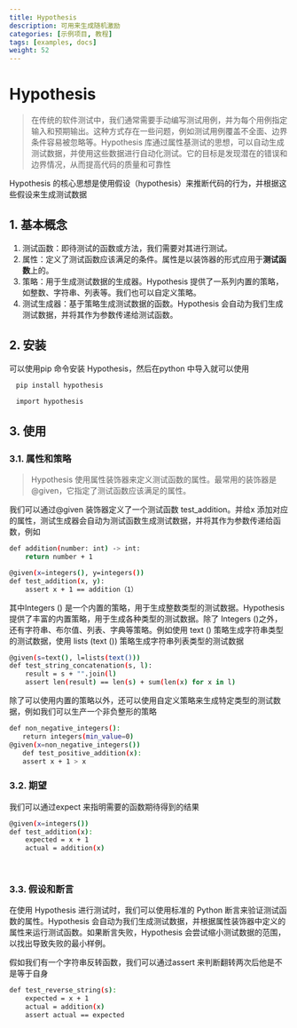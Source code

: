 ```yaml
---
title: Hypothesis
description: 可用来生成随机激励
categories: [示例项目, 教程]
tags: [examples, docs]
weight: 52
---
```



#  Hypothesis
> 在传统的软件测试中，我们通常需要手动编写测试用例，并为每个用例指定输入和预期输出。这种方式存在一些问题，例如测试用例覆盖不全面、边界条件容易被忽略等。Hypothesis 库通过属性基测试的思想，可以自动生成测试数据，并使用这些数据进行自动化测试。它的目标是发现潜在的错误和边界情况，从而提高代码的质量和可靠性

Hypothesis 的核心思想是使用假设（hypothesis）来推断代码的行为，并根据这些假设来生成测试数据

## 1. 基本概念
1. 测试函数：即待测试的函数或方法，我们需要对其进行测试。
2. 属性：定义了测试函数应该满足的条件。属性是以装饰器的形式应用于**测试函数**上的。
3. 策略：用于生成测试数据的生成器。Hypothesis 提供了一系列内置的策略，如整数、字符串、列表等。我们也可以自定义策略。
4. 测试生成器：基于策略生成测试数据的函数。Hypothesis 会自动为我们生成测试数据，并将其作为参数传递给测试函数。

## 2. 安装
可以使用pip 命令安装 Hypothesis，然后在python 中导入就可以使用
```bash hl: title:
　pip install hypothesis

　import hypothesis
```


## 3. 使用

### 3.1. 属性和策略   
>Hypothesis 使用属性装饰器来定义测试函数的属性。最常用的装饰器是 @given，它指定了测试函数应该满足的属性。

我们可以通过@given 装饰器定义了一个测试函数 test_addition。并给x 添加对应的属性，测试生成器会自动为测试函数生成测试数据，并将其作为参数传递给函数，例如
```bash hl: title:
def addition(number: int) -> int:
    return number + 1

@given(x=integers(), y=integers())　　
def test_addition(x, y):　　   
	assert x + 1 == addition（1）
```

其中Integers () 是一个内置的策略，用于生成整数类型的测试数据。Hypothesis 提供了丰富的内置策略，用于生成各种类型的测试数据。除了 Integers ()之外，还有字符串、布尔值、列表、字典等策略。例如使用 text () 策略生成字符串类型的测试数据，使用 lists (text ()) 策略生成字符串列表类型的测试数据
```bash hl: title:
@given(s=text(), l=lists(text()))
def test_string_concatenation(s, l):　　   
	result = s + "".join(l)　　   
	assert len(result) == len(s) + sum(len(x) for x in l)
```

除了可以使用内置的策略以外，还可以使用自定义策略来生成特定类型的测试数据，例如我们可以生产一个非负整形的策略
```bash hl: title:
def non_negative_integers():
　　return integers(min_value=0)
@given(x=non_negative_integers())
　　def test_positive_addition(x):
　　assert x + 1 > x
```

### 3.2. 期望
我们可以通过expect 来指明需要的函数期待得到的结果
```bash hl: title:
@given(x=integers())
def test_addition(x):
    expected = x + 1
    actual = addition(x)
   
    
```

### 3.3. 假设和断言
在使用 Hypothesis 进行测试时，我们可以使用标准的 Python 断言来验证测试函数的属性。Hypothesis 会自动为我们生成测试数据，并根据属性装饰器中定义的属性来运行测试函数。如果断言失败，Hypothesis 会尝试缩小测试数据的范围，以找出导致失败的最小样例。

假如我们有一个字符串反转函数，我们可以通过assert 来判断翻转两次后他是不是等于自身
```bash hl: title:
def test_reverse_string(s):
    expected = x + 1
    actual = addition(x)
	assert actual == expected
```


